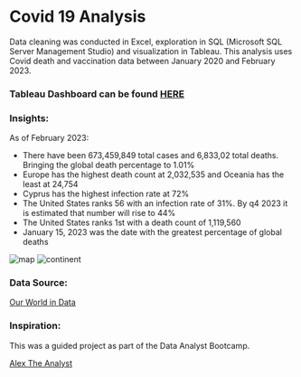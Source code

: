 # Covid 19 Analysis 

Data cleaning was conducted in Excel, exploration in SQL (Microsoft SQL Server Management Studio) and visualization in Tableau. This analysis uses Covid death and vaccination data between January 2020 and February 2023.
### Tableau Dashboard can be found [HERE](https://public.tableau.com/app/profile/jacqueline.alsina/viz/Covid19Analysis_17047489003620/Dashboard?publish=yes)
 

### Insights: 
As of February 2023: 
- There have been 673,459,849 total cases and 6,833,02 total deaths. Bringing the global death percentage to 1.01% 
- Europe has the highest death count at 2,032,535 and Oceania has the least at 24,754 
- Cyprus has the highest infection rate at 72% 
- The United States ranks 56 with an infection rate of 31%. By q4 2023 it is estimated that number will rise to 44%
- The United States ranks 1st with a death count of 1,119,560 
- January 15, 2023 was the date with the greatest percentage of global deaths 

![map](https://github.com/JacquelineAlsi/PortfolioProjects/assets/126612115/b0d9213d-7dad-4b19-ac9c-59c0fe327450)
![continent](https://github.com/JacquelineAlsi/PortfolioProjects/assets/126612115/09903025-0950-4b49-ad31-eec511e116ae)

### Data Source: 
[Our World in Data](https://ourworldindata.org/covid-deaths)
### Inspiration: 
This was a guided project as part of the Data Analyst Bootcamp.

[Alex The Analyst](https://github.com/AlexTheAnalyst)
